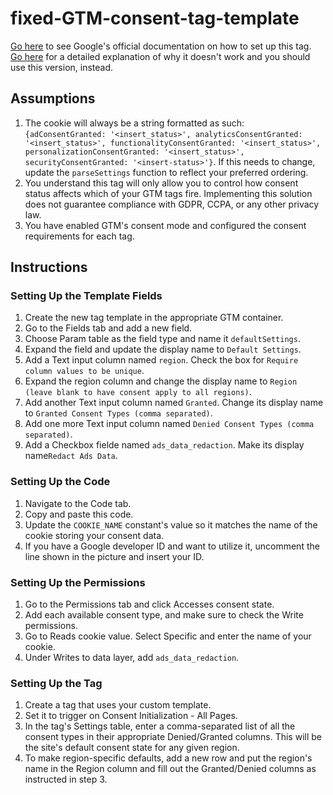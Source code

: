 # fixed-GTM-consent-tag-template
[Go here](https://developers.google.com/tag-platform/tag-manager/templates/consent-apis) to see Google's official documentation on how to set up this tag.
[Go here]() for a detailed explanation of why it doesn't work and you should use this version, instead.
## Assumptions
1. The cookie will always be a string formatted as such: `{adConsentGranted: '<insert_status>', analyticsConsentGranted: '<insert_status>', functionalityConsentGranted: '<insert_status>', personalizationConsentGranted: '<insert_status>', securityConsentGranted: '<insert-status>'}`.  If this needs to change, update the `parseSettings` function to reflect your preferred ordering.
2. You understand this tag will only allow you to control how consent status affects which of your GTM tags fire. Implementing this solution does not guarantee compliance with GDPR, CCPA, or any other privacy law.
3. You have enabled GTM's consent mode and configured the consent requirements for each tag.
## Instructions
### Setting Up the Template Fields
1. Create the new tag template in the appropriate GTM container.
2. Go to the Fields tab and add a new field.
3. Choose Param table as the field type and name it `defaultSettings`.
4. Expand the field and update the display name to `Default Settings`.
5. Add a Text input column named `region`. Check the box for `Require column values to be unique`.
6. Expand the region column and change the display name to `Region (leave blank to have consent apply to all regions)`.
7. Add another Text input column named `Granted`. Change its display name to `Granted Consent Types (comma separated)`.
8. Add one more Text input column named `Denied Consent Types (comma separated)`.
9. Add a Checkbox fielde named `ads_data_redaction`. Make its display name`Redact Ads Data`.
### Setting Up the Code
1. Navigate to the Code tab.
2. Copy and paste this code.
3. Update the `COOKIE_NAME` constant's value so it matches the name of the cookie storing your consent data.
4. If you have a Google developer ID and want to utilize it, uncomment the line shown in the picture and insert your ID.
### Setting Up the Permissions
1. Go to the Permissions tab and click Accesses consent state.
2. Add each available consent type, and make sure to check the Write permissions.
3. Go to Reads cookie value. Select Specific and enter the name of your cookie.
4. Under Writes to data layer, add `ads_data_redaction`.
### Setting Up the Tag
1. Create a tag that uses your custom template.
2. Set it to trigger on Consent Initialization - All Pages.
3. In the tag's Settings table, enter a comma-separated list of all the consent types in their appropriate Denied/Granted columns. This will be the site's default consent state for any given region.
4. To make region-specific defaults, add a new row and put the region's name in the Region column and fill out the Granted/Denied columns as instructed in step 3.
